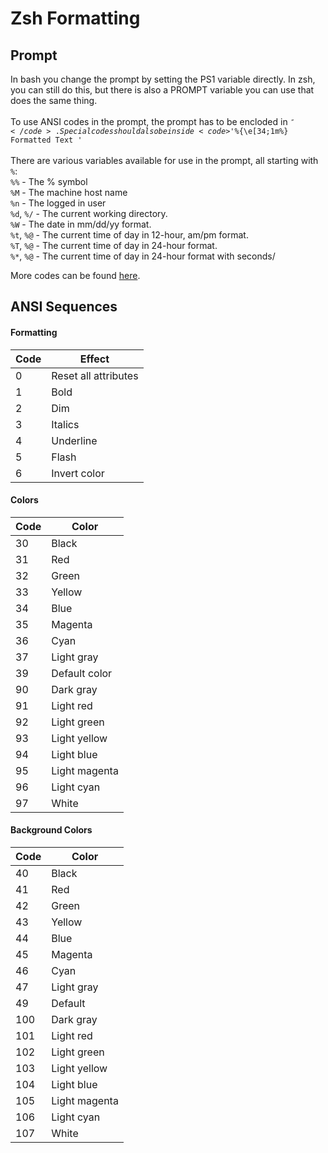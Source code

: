 # Zsh Formatting
## Prompt
In bash you change the prompt by setting the PS1 variable directly. In zsh, you can still do this, but there is also a PROMPT variable you can use that does the same thing. 
<br><br>
To use ANSI codes in the prompt, the prompt has to be encloded in <code>$''</code>. Special codes should also be inside <code>%{ %}</code> blocks. Control sequences use the format <code>\e[xx;yym</code> where <code>xx</code> and <code>yy</code> are ANSI codes. For example, a Blue, bold prompt would look like this: <code>$'%{\e[34;1m%} Formatted Text '</code>
<br><br>
There are various variables available for use in the prompt, all starting with <code>%</code>:<br>
<code>%%</code> - The % symbol<br>
<code>%M</code> - The machine host name<br>
<code>%n</code> - The logged in user<br>
<code>%d</code>, <code>%/</code> - The current working directory.<br>
<code>%W</code> - The date in mm/dd/yy format.<br>
<code>%t</code>, <code>%@</code> - The current time of day in 12-hour, am/pm format.<br>
<code>%T</code>, <code>%@</code> - The current time of day in 24-hour format.<br>
<code>%*</code>, <code>%@</code> - The current time of day in 24-hour format with seconds/<br>

More codes can be found [here](http://zsh.sourceforge.net/Doc/Release/Prompt-Expansion.html#Prompt-Expansion).

## ANSI Sequences
#### Formatting
| Code | Effect |
| ---- | ------ |
0 | Reset all attributes
1 | Bold
2 | Dim
3 | Italics
4 | Underline
5 | Flash
6 | Invert color

#### Colors
| Code | Color |
| ---- | ----- |
30 | Black
31 | Red
32 | Green
33 | Yellow
34 | Blue
35 | Magenta
36 | Cyan
37 | Light gray
39 | Default color
90 | Dark gray
91 | Light red
92 | Light green
93 | Light yellow
94 | Light blue
95 | Light magenta
96 | Light cyan
97 | White

#### Background Colors
| Code | Color |
| ---- | ----- |
40 | Black
41 | Red
42 | Green
43 | Yellow
44 | Blue
45 | Magenta
46 | Cyan
47 | Light gray
49 | Default
100 | Dark gray
101 | Light red
102 | Light green
103 | Light yellow
104 | Light blue
105 | Light magenta
106 | Light cyan
107 | White